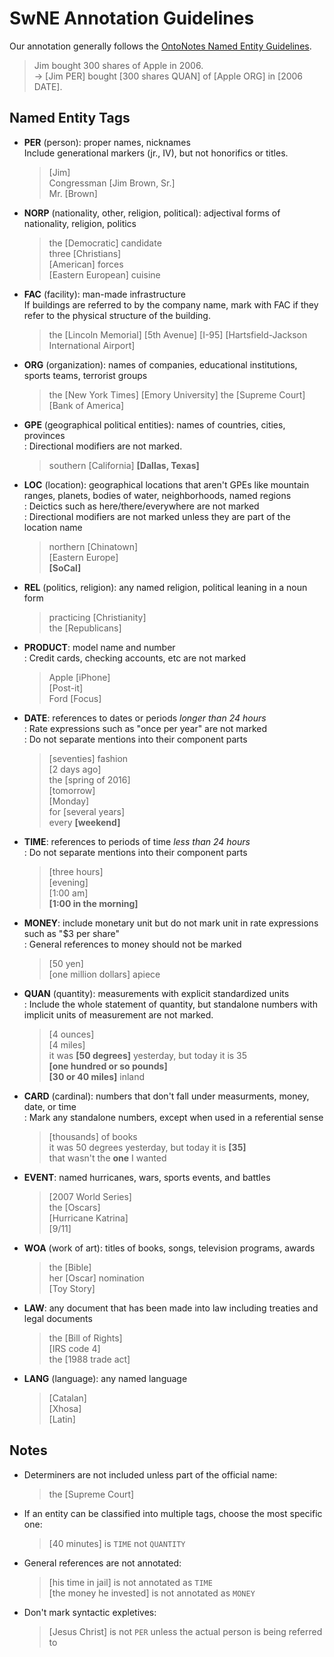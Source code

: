 ﻿# SwNE Annotation Guidelines

Our annotation generally follows the [OntoNotes Named Entity Guidelines](ontonotes_named_entity_guidelines-v14.pdf).

> Jim bought 300 shares of Apple in 2006.<br>
> &rarr; [Jim PER] bought [300 shares QUAN] of [Apple ORG] in [2006 DATE].  


## Named Entity Tags

* **PER** (person): proper names, nicknames<br>
  Include generational markers (jr., IV), but not honorifics or titles.
  > [Jim]<br>
  > Congressman [Jim Brown, Sr.]<br>
  > Mr. [Brown]
* **NORP** (nationality, other, religion, political): adjectival forms of nationality, religion, politics
  > the [Democratic] candidate<br>
  > three [Christians]<br>
  > [American] forces<br>
  > [Eastern European] cuisine
* **FAC** (facility): man-made infrastructure<br>
  If buildings are referred to by the company name, mark with FAC if they refer to the physical structure of the building.
  > the [Lincoln Memorial]
  > [5th Avenue]
  > [I-95]
  > [Hartsfield-Jackson International Airport]
* **ORG** (organization): names of companies, educational institutions, sports teams, terrorist groups
  > the [New York Times]
  > [Emory University]
  > the [Supreme Court]
  > [Bank of America]
* **GPE** (geographical political entities): names of countries, cities, provinces<br>
  : Directional modifiers are not marked.
  > southern [California]
  > **[Dallas, Texas]**
* **LOC** (location): geographical locations that aren't GPEs like mountain ranges, planets, bodies of water, neighborhoods, named regions<br>
  : Deictics such as here/there/everywhere are not marked<br>
  : Directional modifiers are not marked unless they are part of the location name
  > northern [Chinatown]<br>
  > [Eastern Europe]<br>
  > **[SoCal]**
* **REL** (politics, religion): any named religion, political leaning in a noun form
  > practicing [Christianity]<br>
  > the [Republicans]
* **PRODUCT**: model name and number<br>
  : Credit cards, checking accounts, etc are not marked
  > Apple [iPhone]<br>
  > [Post-it]<br>
  > Ford [Focus]
* **DATE**: references to dates or periods _longer than 24 hours_<br>
  : Rate expressions such as "once per year" are not marked<br>
  : Do not separate mentions into their component parts
  > [seventies] fashion<br>
  > [2 days ago]<br>
  > the [spring of 2016]<br>
  > [tomorrow]<br>
  > [Monday]<br>
  > for [several years]<br>
  > every **[weekend]**
* **TIME**:
references to periods of time _less than 24 hours_<br>
  : Do not separate mentions into their component parts
  > [three hours]<br>
  > [evening]<br>
  > [1:00 am]<br>
  > **[1:00 in the morning]**
* **MONEY**: include monetary unit but do not mark unit in rate expressions such as "$3 per share"<br>
  : General references to money should not be marked
  > [50 yen]<br>
  > [one million dollars] apiece
* **QUAN** (quantity): measurements with explicit standardized units<br>
  : Include the whole statement of quantity, but standalone numbers with implicit units of measurement are not marked.
  > [4 ounces]<br>
  > [4 miles]<br>
  > it was **[50 degrees]** yesterday, but today it is 35<br>
  > **[one hundred or so pounds]**<br>
  > **[30 or 40 miles]** inland
* **CARD** (cardinal): numbers that don't fall under measurments, money, date, or time<br>
  : Mark any standalone numbers, except when used in a referential sense
  > [thousands] of books<br>
  > it was 50 degrees yesterday, but today it is **[35]**<br>
  > that wasn't the **one** I wanted
* **EVENT**: named hurricanes, wars, sports events, and battles<br>
  > [2007 World Series]<br>
  > the [Oscars]<br>
  > [Hurricane Katrina]<br>
  > [9/11]
* **WOA** (work of art): titles of books, songs, television programs, awards<br>
  > the [Bible]<br>
  > her [Oscar] nomination<br>
  > [Toy Story]
* **LAW**: any document that has been made into law including treaties and legal documents<br>
  > the [Bill of Rights]<br>
  > [IRS code 4]<br>
  > the [1988 trade act]
* **LANG** (language): any named language<br>
  > [Catalan]<br>
  > [Xhosa]<br>
  > [Latin]


## Notes

* Determiners are not included unless part of the official name:
  > the [Supreme Court]
* If an entity can be classified into multiple tags, choose the most specific one:
  > [40 minutes] is `TIME` not `QUANTITY`
* General references are not annotated:
  > [his time in jail] is not annotated as `TIME`<br>
  > [the money he invested] is not annotated as `MONEY`
* Don't mark syntactic expletives:
  > [Jesus Christ] is not `PER` unless the actual person is being referred to